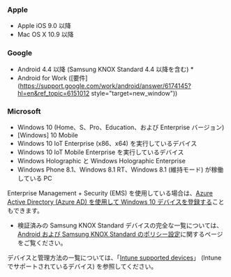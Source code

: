 

### <a name="apple"></a>Apple
  - Apple iOS 9.0 以降
  - Mac OS X 10.9 以降

### <a name="google"></a>Google
  - Android 4.4 以降 (Samsung KNOX Standard 4.4 以降を含む) *
  - Android for Work ([要件](https://support.google.com/work/android/answer/6174145?hl=en&ref_topic=6151012 style="target=new_window"))

### <a name="microsoft"></a>Microsoft
  - Windows 10 (Home、S、Pro、Education、および Enterprise バージョン)
  - [Windows] 10 Mobile
  - Windows 10 IoT Enterprise (x86、x64) を実行しているデバイス
  - Windows 10 IoT Mobile Enterprise を実行しているデバイス
  - Windows Holographic と Windows Holographic Enterprise
  - Windows Phone 8.1、Windows 8.1 RT、Windows 8.1 (維持モード) が稼働している PC

Enterprise Management + Security (EMS) を使用している場合は、[Azure Active Directory (Azure AD) を使用して Windows 10 デバイスを登録する](/intune-classic/deploy-use/set-up-windows-device-management-with-microsoft-intune#azure-active-directory-enrollment)こともできます。

* 検証済みの Samsung KNOX Standard デバイスの完全な一覧については、[Android および Samsung KNOX Standard のポリシー設定](/intune-classic/android-policy-settings-in-microsoft-intune.md#supported-samsung-knox-standard-devices)に関するページをご覧ください。

デバイスと管理方法の一覧については、「[Intune supported devices](/intune/supported-devices-browsers#intune-supported-devices)」 (Intune でサポートされているデバイス) を参照してください。
